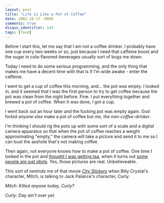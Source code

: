 ```yaml
---
layout: post
title: "Life is Like a Pot of Coffee"
date: 2002-10-17 -0800
comments: true
disqus_identifier: 143
tags: [food]
---
```

Before I start this, let me say that I am not a coffee drinker. I
probably have one cup every two weeks or so, just because I need that
caffeine boost and the sugar in cola-flavored-beverages usually sort of
bogs me down.

 Today I need to do some serious programming, and the only thing that
makes me have a decent time with that is if I'm wide awake - enter the
caffeine.

 I went to get a cup of coffee this morning, and... the pot was empty. I
looked in, and it seemed that I was the first person to try to get
coffee because the pot was clean from the night before. Fine. I put
everything together and brewed a pot of coffee. When it was done, I got
a cup.

 I went back out an hour later and the fucking pot was empty again. God
forbid *anyone else* make a pot of coffee but *me, the
non-coffee-drinker*.

 I'm thinking I should rig the pots up with some sort of a scale and a
digital camera apparatus so that when the pot of coffee reaches a weight
approximating "empty," the camera will take a picture and send it to me
so I can bust the asshole that's not making coffee.

 Then again, not everyone knows how to make a pot of coffee. One time I
looked in the pot and [thought I was getting
tea](https://hyqi8g.blu.livefilestore.com/y2pXuAE_noUKeHMD_mdTd5erHsuyPAPUvoniPXPJEKVvsMWNTU3ANggCntZy5W5MKWhsic2G4pOHvXAtqi553XCMr78oF379l2qEew4WULomc4/20021017weakcoffeeyc7.jpg?psid=1),
when it turns out [some people are just
idiots](https://hyqi8g.blu.livefilestore.com/y2pSJRekSONVIcryLFvuq3sAkH3qTtcjNEc7A8sWLw_EPjp1Muuxs3GSdB-Y2c2z8ra3EvWYhTlunafq77nldZriFWJIdECI3MpXFRhwJr4_SY/20020418grindthebeanshl3.jpg?psid=1).
Yes, those pictures are real. Unbelieveable.

 This sort of reminds me of that movie [*City
Slickers*](http://www.amazon.com/exec/obidos/ASIN/B000059TFL/mhsvortex)
when Billy Crystal's character, Mitch, is talking to Jack Palance's
character, Curly:

 *Mitch: Killed anyone today, Curly?*

 *Curly: Day ain't over yet.*

